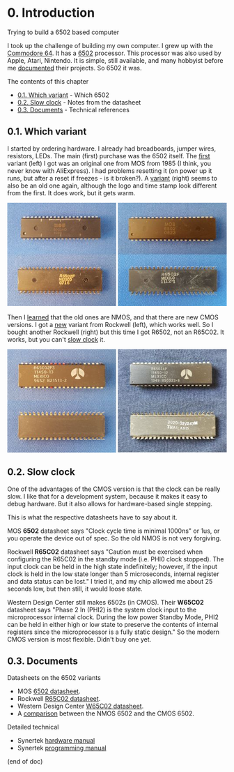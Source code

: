 # 0. Introduction

Trying to build a 6502 based computer

I took up the challenge of building my own computer.  I grew up with the [Commodore 64](https://en.wikipedia.org/wiki/Commodore_64). It has a [6502](https://en.wikipedia.org/wiki/MOS_Technology_6502) processor. This processor was also used by Apple, Atari, Nintendo. It is simple, still available, and many hobbyist before me [documented](http://6502.org/) their projects. So 6502 it was.

The contents of this chapter

- [0.1. Which variant](#01-Which-variant) - Which 6502
- [0.2. Slow clock](#02-Slow-clock) - Notes from the datasheet
- [0.3. Documents](#03-Documents) - Technical references

## 0.1. Which variant

I started by ordering hardware. I already had breadboards, jumper wires, resistors, LEDs. The main (first) purchase was the 6502 itself. The [first](https://www.aliexpress.com/item/32929325067.html) variant (left) I got was an original one from MOS from 1985 (I think, you never know with AliExpress). I had problems resetting it (on power up it runs, but after a reset if freezes - is it broken?).
A [variant](https://www.aliexpress.com/item/32841499879.html) (right) seems to also be an old one again, although the logo and time stamp look different from the first. It does work, but it gets warm.

[![6502 variant 1](6502-1s.jpg)](6502-1.png) [![6502 variant 3](6502-3s.jpg)](6502-3.png)

Then I [learned](http://wilsonminesco.com/NMOS-CMOSdif/) that the old ones are NMOS, and that there are new CMOS versions. I got a [new](https://www.aliexpress.com/item/32990938828.html) variant from Rockwell (left), which works well. So I bought another Rockwell (right) but this time I got R6502, not an R65C02. It works, but you can't [slow clock](#03-Slow-clock) it.

[![6502 variant 2](6502-2s.jpg)](6502-2.png) [![6502 variant 4](6502-4s.jpg)](6502-4.png)

## 0.2. Slow clock

One of the advantages of the CMOS version is that the clock can be really slow. I like that for a development system, because it makes it easy to debug hardware. But it also allows for hardware-based single stepping.

This is what the respective datasheets have to say about it.

MOS **6502** datasheet says "Clock cycle time is minimal 1000ns" or 1us, or you operate the device out of spec. So the old NMOS is not very forgiving.

Rockwell **R65C02** datasheet says "Caution must be exercised when configuring the R65C02 in the standby mode (i.e. PHI0 clock stopped). The input clock can be held in the high state indefinitely; however, if the input clock is held in the low state longer than 5 microseconds, internal register and data status can be lost." I tried it, and my chip allowed me about 25 seconds low, but then still, it would loose state.

Western Design Center still makes 6502s (in CMOS). Their **W65C02** datasheet says "Phase 2 In (PHI2) is the system clock input to the microprocessor internal clock. During the low power Standby Mode, PHI2 can be held in either high or low state to preserve the contents of internal registers since the microprocessor is a fully static design." So the modern CMOS version is most flexible. Didn't buy one yet.

## 0.3. Documents

Datasheets on the 6502 variants

- MOS [6502 datasheet](https://www.mdawson.net/vic20chrome/cpu/mos_6500_mpu_preliminary_may_1976.pdf).
- Rockwell [R65C02 datasheet](https://www.usbid.com/assets/datasheets/15/rockwell.pdf).
- Western Design Center [W65C02 datasheet](https://www.mouser.com/datasheet/2/436/w65c02s-2572.pdf).
- A [comparison](https://en.m.wikipedia.org/wiki/WDC_65C02) between the NMOS 6502 and the CMOS 6502.

Detailed technical

- Synertek [hardware manual](http://archive.6502.org/datasheets/synertek_hardware_manual.pdf)
- Synertek [programming manual](http://archive.6502.org/datasheets/synertek_programming_manual.pdf)

(end of doc)
